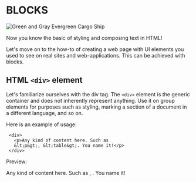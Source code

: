 # BLOCKS

![Green and Gray Evergreen Cargo Ship](https://images.pexels.com/photos/1117210/pexels-photo-1117210.jpeg?auto=compress&cs=tinysrgb&h=750&w=1260)

Now you know the basic of styling and composing text in HTML!

Let's move on to the how-to of creating a web page with UI elements you used to see on real sites and web-applications. This can be achieved with blocks.

## HTML `<div>` element

Let's familiarize ourselves with the div tag. The `<div>` element is the generic container and does not inherently represent anything. Use it on group elements for purposes such as styling, marking a section of a document in a different language, and so on.

Here is an example of usage:

```markup
 <div>
   <p>Any kind of content here. Such as
   &lt;p&gt;, &lt;table&gt;. You name it!</p>
 </div>
```

Preview:

Any kind of content here. Such as \, \. You name it!

